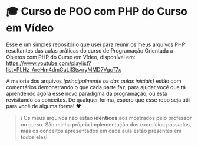 # 🎓 Curso de POO com PHP do Curso em Vídeo
Esse é um simples repositório que usei para reunir os meus arquivos PHP resultantes das aulas práticas do curso de Programação Orientada a Objetos com PHP do Curso em Vídeo, disponível em: https://www.youtube.com/playlist?list=PLHz_AreHm4dmGuLII3tsvryMMD7VgcT7x

A maioria dos arquivos *(principalmente os das aulas iniciais)* estão com comentários demonstrando o que cada parte faz, para ajudar você que tá aprendendo agora esse novo paradigma da programação, ou está revisitando os conceitos. De qualquer forma, espero que esse repo seja útil para você de alguma forma! ❤

> ℹ Os meus arquivos não estão **idênticos** aos mostrados pelo professor no curso. São minha própria implementação dos exercícios passados, mas os conceitos apresentados em cada aula estão presentes em todos eles!

